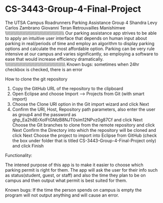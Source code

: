 # CS-3443-Group-4-Final-Project
The UTSA Campus Roadrunners Parking Assistance
Group 4
Shandra Levy
Carlos Zambrano
Giovanni Teran
Retrouvailles Manishimwe
\\\\\\\\\\\\\\\\\\\\\\\\\\\\\\\\\\\\\\\\\\\\\\\\\\\\\\\\\\\\\\\\\\\\\\\\\\\\\\\\\\\\\\\\
Our parking assistance app strives to be able to apply an intuitive user interface 
that depends on human input about parking in real/periods of time and employ an 
algorithm to display parking options and calculate the most affordable option. Parking 
can be very rule intensive at our campus and varies significantly, so employing a 
software to ease that would increase efficiency dramatically.
\\\\\\\\\\\\\\\\\\\\\\\\\\\\\\\\\\\\\\\\\\\\\\\\\\\\\\\\\\\\\\\\\\\\\\\\\\\\\\\\\\\\\\\\\\
Known bugs: sometimes when 24hr checkbox is checked, there is an error

How to clone the git repository 

1) Copy the GitHub URL of the repository to the clipboard
2) Open Eclipse and choose Import –> Projects from Git (with smart import)
3) Choose the Clone URI option in the Git import wizard and click Next
4) Confirm the URI, Host, Repository path parameters, also enter the user as group4 and the password as 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 and click Next
Choose the Git branches to clone from the remote repository and click Next
Confirm the Directory into which the repository will be cloned and click Next
Choose the project to import into Eclipse from GitHub (check the box under folder that is titled CS-3443-Group-4-Final-Project only) and click Finish


Functionality:

The intened purpose of this app is to make it easier to choose which parking permit is right for them.
  The app will ask the user for their info such as status(student, guest, or staff) and also the time they plan to be on campus and then output what permit is best suited for them.
  
  Known bugs: 
    If the time the person spends on campus is empty the program will not output anything and will cause an error.
    
